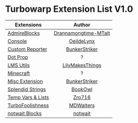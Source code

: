 # Turbowarp Extension List V1.0
| Extensions | Author |
|---|:---:|
| [AdmireBlocks](Extensions/AdmireBlocks.js) | [Drannamongtime-MTalt](https://github.com/Drannamongtime-MTalt) |
| [Console](Extensions/Console.js) | [OeildeLynx](https://github.com/OeildeLynx) |
| [Custom Reporter](Extensions/Custom%20Reporter.js) | [BunkerStriker](https://github.com/BunkerStriker) |
| [Dot Prop](Extensions/Dot%20Prop.js) | ? |
| [LMS Utils](Extensions/LMS%20Utils.js) | [LilyMakesThings](https://github.com/LilyMakesThings) |
| [Minecraft](Extensions/Minecraft.js) | ? |
| [Misc Extension](Extensions/Misc%20Extension.js) | [BunkerStriker](https://github.com/BunkerStriker) |
| [Splendid Strings](Extensions/Splendid%20Strings.js) | [BookOwl](https://github.com/BookOwl) |
| [Temp Vars & Lists](Extensions/Temp%20Vars%20&%20Lists.js) | [Zro716](https://scratch.mit.edu/users/Zro716/) |
| [TurboFoolishness](Extensions/TurboFoolishness.js) | [MDWalters](https://github.com/mdwalters) |
| [notwait Blocks](Extensions/notwait%20Blocks.js) | [notwait](https://github.com/notwait) |
